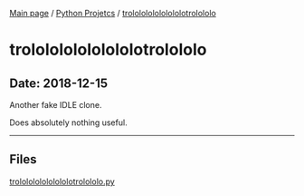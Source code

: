 [Main page](/) / [Python Projetcs](/python) / [trololololololololotrolololo](/python/2018-12-15_trololololololololotrolololo)

# trololololololololotrolololo

## Date: 2018-12-15

Another fake IDLE clone.

Does absolutely nothing useful.

-----

## Files

[trololololololololotrolololo.py](trololololololololotrolololo.py)